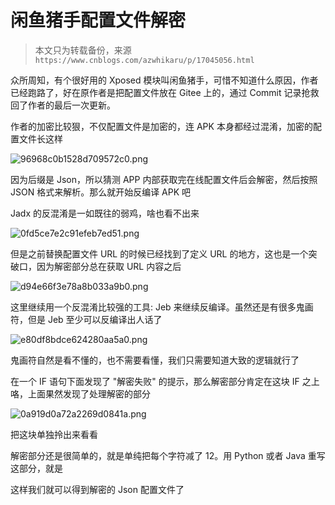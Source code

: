 # 闲鱼猪手配置文件解密

> 本文只为转载备份，来源`https://www.cnblogs.com/azwhikaru/p/17045056.html`

众所周知，有个很好用的 Xposed 模块叫闲鱼猪手，可惜不知道什么原因，作者已经跑路了，好在原作者是把配置文件放在 Gitee 上的，通过 Commit 记录抢救回了作者的最后一次更新。

作者的加密比较狠，不仅配置文件是加密的，连 APK 本身都经过混淆，加密的配置文件长这样

![96968c0b1528d709572c0.png](https://imghosting.buxiantang.top/file/96968c0b1528d709572c0.png)

因为后缀是 Json，所以猜测 APP 内部获取完在线配置文件后会解密，然后按照 JSON 格式来解析。那么就开始反编译 APK 吧

Jadx 的反混淆是一如既往的弱鸡，啥也看不出来

![0fd5ce7e2c91efeb7ed51.png](https://imghosting.buxiantang.top/file/0fd5ce7e2c91efeb7ed51.png)

但是之前替换配置文件 URL 的时候已经找到了定义 URL 的地方，这也是一个突破口，因为解密部分总在获取 URL 内容之后

![d94e66f3e78a8b033a9b0.png](https://imghosting.buxiantang.top/file/d94e66f3e78a8b033a9b0.png)

这里继续用一个反混淆比较强的工具: Jeb 来继续反编译。虽然还是有很多鬼画符，但是 Jeb 至少可以反编译出人话了

![e80df8bdce624280aa5a0.png](https://imghosting.buxiantang.top/file/e80df8bdce624280aa5a0.png)

鬼画符自然是看不懂的，也不需要看懂，我们只需要知道大致的逻辑就行了

在一个 IF 语句下面发现了 "解密失败" 的提示，那么解密部分肯定在这块 IF 之上咯，上面果然发现了处理解密的部分

![0a919d0a72a2269d0841a.png](https://imghosting.buxiantang.top/file/0a919d0a72a2269d0841a.png)

把这块单独拎出来看看

解密部分还是很简单的，就是单纯把每个字符减了 12。用 Python 或者 Java 重写这部分，就是

这样我们就可以得到解密的 Json 配置文件了
